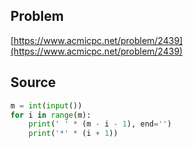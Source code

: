 ## Problem

[https://www.acmicpc.net/problem/2439](https://www.acmicpc.net/problem/2439)

## Source

```py
m = int(input())
for i in range(m):
    print(' ' * (m - i - 1), end='')
    print('*' * (i + 1))
```
